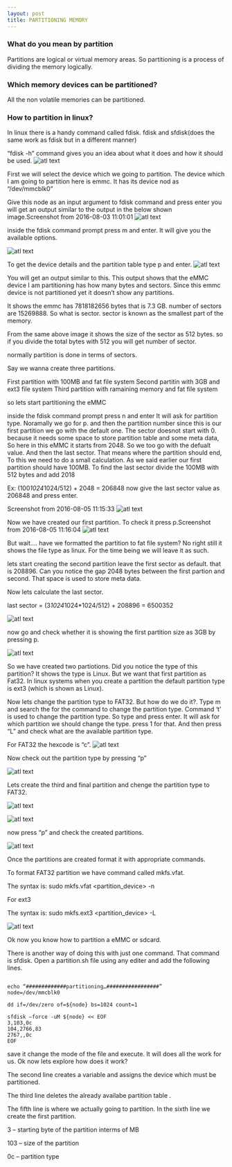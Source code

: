 ```yaml
---
layout: post
title: PARTITIONING MEMORY
---
```


### What do you mean by partition

Partitions are logical or virtual memory areas. So partitioning is a process of dividing the memory logically.

### Which memory devices can be partitioned?

All the non volatile memories can be partitioned.

### How to partition in linux?

In linux there is a handy command called fdisk.
fdisk and sfdisk(does the same work as fdisk but in a different manner)

“fdisk -h” command gives you an idea about what it does and how it should be used.
![atl text](https://raw.githubusercontent.com/Vieshoth/vieshoth.github.io/master/images/part1.png)

First we will select the device which we going to partition.
The device which I am going to partition here is emmc.
It has its device nod as “/dev/mmcblk0”

Give this node as an input argument to fdisk command and press enter
you will get an output similar to the output in the below shown image.Screenshot from 2016-08-03 11:01:01
![atl text](https://raw.githubusercontent.com/Vieshoth/vieshoth.github.io/master/images/part2.png)

inside the fdisk command prompt press m and enter. It will give you the available options.

![atl text](https://raw.githubusercontent.com/Vieshoth/vieshoth.github.io/master/images/part3.png)

To get the device details and the partition table type p and enter.
![atl text](https://raw.githubusercontent.com/Vieshoth/vieshoth.github.io/master/images/part4.png)

You will get an output similar to this.
This output shows that the eMMC device I am partitioning has how many bytes and sectors. Since this emmc device is not partitioned yet it doesn’t show any partitions.

It shows the emmc has 7818182656 bytes that is 7.3 GB.
number of sectors are 15269888.
So what is sector.
sector is known as the smallest part of the memory.

From the same above image it shows the size of the sector as 512 bytes.
so if you divide the total bytes with 512 you will get number of sector.

normally partition is done in terms of sectors.

Say we wanna create three partitions.

First partition with 100MB and fat file system
Second partitin with 3GB and ext3 file system
Third partition with ramaining memory and fat file system

so lets start partitioning the eMMC

inside the fdisk command prompt press n and enter
It will ask for partition type. Noramally we go for p.
and then the partition number since this is our first partition we go with the default one.
The sector doesnot start with 0.
because it needs some space to store partition table and some meta data,
So here in this eMMC it starts from 2048.
So we too go with the defualt value.
And then the last sector. That means where the partition should end,
To this we need to do a small calculation.
As we said earlier our first partition should have 100MB.
To find the last sector divide the 100MB with 512 bytes and add 2018

Ex: (100*1024*1024/512) + 2048 = 206848
now give the last sector value as 206848 and press enter.

Screenshot from 2016-08-05 11:15:33
![atl text](https://raw.githubusercontent.com/Vieshoth/vieshoth.github.io/master/images/part5.png)

Now we have created our first partition. To check it press p.Screenshot from 2016-08-05 11:16:04
![atl text](https://raw.githubusercontent.com/Vieshoth/vieshoth.github.io/master/images/part6.png)

But wait…. have we formatted the partition to fat file system?
No right still it shows the file type as linux. For the time being we will leave it as such.

lets start creating the second partition
leave the first sector as default. that is 208896.
Can you notice the gap 2048 bytes between the first partion and second. That space is used to store meta data.

Now lets calculate the last sector.

last sector = (3*1024*1024*1024/512) + 208896
= 6500352

![atl text](https://raw.githubusercontent.com/Vieshoth/vieshoth.github.io/master/images/part7.png)

now go and check whether it is showing the first partition size as 3GB by pressing p.

![atl text](https://raw.githubusercontent.com/Vieshoth/vieshoth.github.io/master/images/part8.png)

So we have created two partiotions. Did you notice the type of this partition? It shows the type is Linux. But we want that first partition as Fat32. In linux systems when you create a partition the default partition type is  ext3 (which is shown as Linux).

Now lets change the partition type to FAT32. But how do we do it?. Type m and search the for the command to change the partition type. Command ‘t’ is used to change the partition type. So type and press enter. It will ask for which partition we should change the type. press 1 for that. And then press “L” and check what are the available partition type.

For FAT32 the hexcode is “c”.
![atl text](https://raw.githubusercontent.com/Vieshoth/vieshoth.github.io/master/images/part9.png)

Now check out the partition type by pressing “p”

![atl text](https://raw.githubusercontent.com/Vieshoth/vieshoth.github.io/master/images/part10.png)

Lets create the third and final partition and chenge the partition type to FAT32.

![atl text](https://raw.githubusercontent.com/Vieshoth/vieshoth.github.io/master/images/part11.png)

![atl text](https://raw.githubusercontent.com/Vieshoth/vieshoth.github.io/master/images/part12.png)

now press “p” and check the created partitions.

![atl text](https://raw.githubusercontent.com/Vieshoth/vieshoth.github.io/master/images/part13.png)

Once the partitions are created format it with appropriate commands.

To format FAT32 partition we have command called mkfs.vfat.

The syntax is: sudo mkfs.vfat <partition_device> -n <name>

For ext3

The syntax is: sudo mkfs.ext3 <partition_device> -L <name>

![atl text](https://raw.githubusercontent.com/Vieshoth/vieshoth.github.io/master/images/part14.png)

Ok now you know how to partition a eMMC or sdcard.

There is another way of doing this with just one command. That command is sfdisk. Open a partition.sh file using any editer and add the following lines.
```{r, engine='sh', count_lines}

echo “#############partitioning…#################”
node=/dev/mmcblk0

dd if=/dev/zero of=${node} bs=1024 count=1

sfdisk –force -uM ${node} << EOF
3,103,0c
104,2766,83
2767,,0c
EOF
```
save it change the mode of the file and execute. It will does all the work for us. Ok now lets explore how does it work?

The second line creates a variable and assigns the device which must be partitioned.

The third line deletes the already availabe partition  table .

The fifth line is where we actually going to partition. In the sixth line we create the first partition.

3 – starting byte of  the partition interms of MB

103 – size of the partition

0c – partition type
